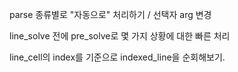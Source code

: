 parse 종류별로 "자동으로" 처리하기 / 선택자 arg 변경

line_solve 전에 pre_solve로 몇 가지 상황에 대한 빠른 처리

line_cell의 index를 기준으로 indexed_line을 순회해보기. 